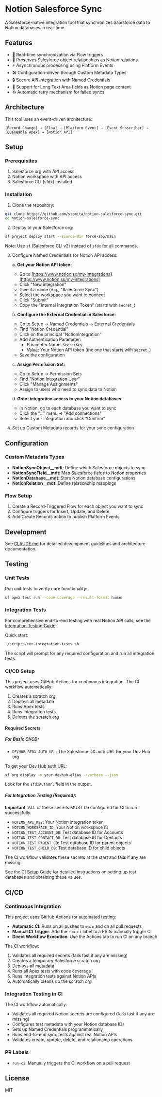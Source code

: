 # Notion Salesforce Sync

A Salesforce-native integration tool that synchronizes Salesforce data to Notion databases in real-time.

## Features

- 🔄 Real-time synchronization via Flow triggers
- 🔗 Preserves Salesforce object relationships as Notion relations
- ⚡ Asynchronous processing using Platform Events
- 🛠️ Configuration-driven through Custom Metadata Types
- 🔒 Secure API integration with Named Credentials
- 📝 Support for Long Text Area fields as Notion page content
- ♻️ Automatic retry mechanism for failed syncs

## Architecture

This tool uses an event-driven architecture:

```
[Record Change] → [Flow] → [Platform Event] → [Event Subscriber] → [Queueable Apex] → [Notion API]
```

## Setup

### Prerequisites

1. Salesforce org with API access
2. Notion workspace with API access
3. Salesforce CLI (sfdx) installed

### Installation

1. Clone the repository:
```bash
git clone https://github.com/stomita/notion-salesforce-sync.git
cd notion-salesforce-sync
```

2. Deploy to your Salesforce org:
```bash
sf project deploy start --source-dir force-app/main
```

Note: Use `sf` (Salesforce CLI v2) instead of `sfdx` for all commands.

3. Configure Named Credentials for Notion API access:

   a. **Get your Notion API token:**
   - Go to [https://www.notion.so/my-integrations](https://www.notion.so/my-integrations)
   - Click "New integration"
   - Give it a name (e.g., "Salesforce Sync")
   - Select the workspace you want to connect
   - Click "Submit"
   - Copy the "Internal Integration Token" (starts with `secret_`)

   b. **Configure the External Credential in Salesforce:**
   - Go to Setup → Named Credentials → External Credentials
   - Find "Notion Credential"
   - Click on the principal "NotionIntegration"
   - Add Authentication Parameter:
     - Parameter Name: `SecretKey`
     - Value: Your Notion API token (the one that starts with `secret_`)
   - Save the configuration

   c. **Assign Permission Set:**
   - Go to Setup → Permission Sets
   - Find "Notion Integration User"
   - Click "Manage Assignments"
   - Assign to users who need to sync data to Notion

   d. **Grant integration access to your Notion databases:**
   - In Notion, go to each database you want to sync
   - Click the "..." menu → "Add connections"
   - Select your integration and click "Confirm"

4. Set up Custom Metadata records for your sync configuration

## Configuration

### Custom Metadata Types

- **NotionSyncObject__mdt**: Define which Salesforce objects to sync
- **NotionSyncField__mdt**: Map Salesforce fields to Notion properties
- **NotionDatabase__mdt**: Store Notion database configurations
- **NotionRelation__mdt**: Define relationship mappings

### Flow Setup

1. Create a Record-Triggered Flow for each object you want to sync
2. Configure triggers for Insert, Update, and Delete
3. Add Create Records action to publish Platform Events

## Development

See [CLAUDE.md](CLAUDE.md) for detailed development guidelines and architecture documentation.

## Testing

### Unit Tests

Run unit tests to verify core functionality:

```bash
sf apex test run --code-coverage --result-format human
```

### Integration Tests

For comprehensive end-to-end testing with real Notion API calls, see the [Integration Testing Guide](docs/INTEGRATION_TESTING.md).

Quick start:
```bash
./scripts/run-integration-tests.sh
```

The script will prompt for any required configuration and run all integration tests.

### CI/CD Setup

This project uses GitHub Actions for continuous integration. The CI workflow automatically:

1. Creates a scratch org
2. Deploys all metadata
3. Runs Apex tests
4. Runs integration tests
5. Deletes the scratch org

#### Required Secrets

##### For Basic CI/CD:
- `DEVHUB_SFDX_AUTH_URL`: The Salesforce DX auth URL for your Dev Hub org

To get your Dev Hub auth URL:
```bash
sf org display -o your-devhub-alias --verbose --json
```
Look for the `sfdxAuthUrl` field in the output.

##### For Integration Testing (Required):
**Important**: ALL of these secrets MUST be configured for CI to run successfully.

- `NOTION_API_KEY`: Your Notion integration token
- `NOTION_WORKSPACE_ID`: Your Notion workspace ID
- `NOTION_TEST_ACCOUNT_DB`: Test database ID for Accounts
- `NOTION_TEST_CONTACT_DB`: Test database ID for Contacts
- `NOTION_TEST_PARENT_DB`: Test database ID for parent objects
- `NOTION_TEST_CHILD_DB`: Test database ID for child objects

The CI workflow validates these secrets at the start and fails if any are missing.

See the [CI Setup Guide](docs/CI_SETUP.md) for detailed instructions on setting up test databases and obtaining these values.

## CI/CD

### Continuous Integration

This project uses GitHub Actions for automated testing:

- **Automatic CI**: Runs on all pushes to `main` and on all pull requests
- **Manual CI Trigger**: Add the `run-ci` label to a PR to manually trigger CI
- **Direct Workflow Execution**: Use the Actions tab to run CI on any branch

The CI workflow:
1. Validates all required secrets (fails fast if any are missing)
2. Creates a temporary Salesforce scratch org
3. Deploys all metadata
4. Runs all Apex tests with code coverage
5. Runs integration tests against Notion APIs
6. Automatically cleans up the scratch org

### Integration Testing in CI

The CI workflow automatically:
- Validates all required Notion secrets are configured (fails fast if any are missing)
- Configures test metadata with your Notion database IDs
- Sets up Named Credentials programmatically
- Runs end-to-end sync tests against real Notion APIs
- Validates create, update, delete, and relationship operations

### PR Labels

- `run-ci`: Manually triggers the CI workflow on a pull request

## License

MIT